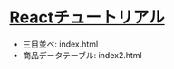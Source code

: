 # [Reactチュートリアル](https://ja.react.dev/learn/tutorial-tic-tac-toe)

- 三目並べ: index.html
- 商品データテーブル: index2.html
